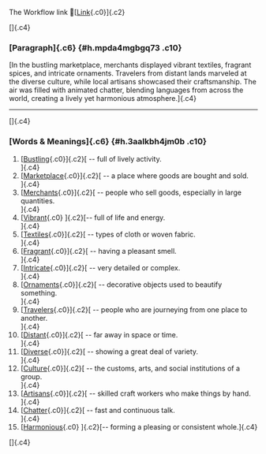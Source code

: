The Workflow link
👏[[Link](https://www.google.com/url?q=http://www.google.com&sa=D&source=editors&ust=1759145073305364&usg=AOvVaw1FTmsRt37FY0IWHZhDPqG7){.c0}]{.c2}

[]{.c4}

### [Paragraph]{.c6} {#h.mpda4mgbgq73 .c10}

[In the bustling marketplace, merchants displayed vibrant textiles,
fragrant spices, and intricate ornaments. Travelers from distant lands
marveled at the diverse culture, while local artisans showcased their
craftsmanship. The air was filled with animated chatter, blending
languages from across the world, creating a lively yet harmonious
atmosphere.]{.c4}

------------------------------------------------------------------------

[]{.c4}

### [Words & Meanings]{.c6} {#h.3aalkbh4jm0b .c10}

1.  [[Bustling](https://www.google.com/url?q=http://www.google.com&sa=D&source=editors&ust=1759145073306511&usg=AOvVaw23QUcm1wAJsQejJS-EdybM){.c0}]{.c2}[ --
    full of lively activity.\
    ]{.c4}
2.  [[Marketplace](https://www.google.com/url?q=http://www.google.com&sa=D&source=editors&ust=1759145073306769&usg=AOvVaw0-boBQGKCEAb9wf16a-KWk){.c0}]{.c2}[ --
    a place where goods are bought and sold.\
    ]{.c4}
3.  [[Merchants](https://www.google.com/url?q=http://www.google.com&sa=D&source=editors&ust=1759145073307016&usg=AOvVaw0xyd5YVxBjOzgV2MNQlipN){.c0}]{.c2}[ --
    people who sell goods, especially in large quantities.\
    ]{.c4}
4.  [[Vibrant](https://www.google.com/url?q=http://www.google.com&sa=D&source=editors&ust=1759145073307174&usg=AOvVaw2KhI0u1IZ56_CeGME4SRFk){.c0}
    ]{.c2}[-- full of life and energy.\
    ]{.c4}
5.  [[Textiles](https://www.google.com/url?q=http://www.google.com&sa=D&source=editors&ust=1759145073307356&usg=AOvVaw28pthy2HPGC3SoP4JTsbwG){.c0}]{.c2}[ --
    types of cloth or woven fabric.\
    ]{.c4}
6.  [[Fragrant](https://www.google.com/url?q=http://www.google.com&sa=D&source=editors&ust=1759145073307538&usg=AOvVaw16_VScUbgaGVa0aNTnkQFt){.c0}]{.c2}[ --
    having a pleasant smell.\
    ]{.c4}
7.  [[Intricate](https://www.google.com/url?q=http://www.google.com&sa=D&source=editors&ust=1759145073307657&usg=AOvVaw1QfQ0BTCUQwEGNs8C4qy5B){.c0}]{.c2}[ --
    very detailed or complex.\
    ]{.c4}
8.  [[Ornaments](https://www.google.com/url?q=http://www.google.com&sa=D&source=editors&ust=1759145073307825&usg=AOvVaw0kDHxr6OFJ_kcPnjtS-4Re){.c0}]{.c2}[ --
    decorative objects used to beautify something.\
    ]{.c4}
9.  [[Travelers](https://www.google.com/url?q=http://www.google.com&sa=D&source=editors&ust=1759145073308048&usg=AOvVaw3D10I1tfcJSwS59XNVSeQ4){.c0}]{.c2}[ --
    people who are journeying from one place to another.\
    ]{.c4}
10. [[Distant](https://www.google.com/url?q=http://www.google.com&sa=D&source=editors&ust=1759145073308270&usg=AOvVaw1xSg0gQ31yAjpZYphfZGtq){.c0}]{.c2}[ --
    far away in space or time.\
    ]{.c4}
11. [[Diverse](https://www.google.com/url?q=http://www.google.com&sa=D&source=editors&ust=1759145073308468&usg=AOvVaw2NZC76aEINU1wfu9hEZ-Nm){.c0}]{.c2}[ --
    showing a great deal of variety.\
    ]{.c4}
12. [[Culture](https://www.google.com/url?q=http://www.google.com&sa=D&source=editors&ust=1759145073308718&usg=AOvVaw1cBlpJN-h9HPJzAhyjjO9b){.c0}]{.c2}[ --
    the customs, arts, and social institutions of a group.\
    ]{.c4}
13. [[Artisans](https://www.google.com/url?q=http://www.google.com&sa=D&source=editors&ust=1759145073308977&usg=AOvVaw2Gb0N7NRyRL4h5zIyJnWhK){.c0}]{.c2}[ --
    skilled craft workers who make things by hand.\
    ]{.c4}
14. [[Chatter](https://www.google.com/url?q=http://www.google.com&sa=D&source=editors&ust=1759145073309197&usg=AOvVaw16aq-ErHH9PIdKxGPqKKII){.c0}]{.c2}[ --
    fast and continuous talk.\
    ]{.c4}
15. [[Harmonious](https://www.google.com/url?q=http://www.google.com&sa=D&source=editors&ust=1759145073309388&usg=AOvVaw0OM6EGfydC_ovkkxWR1p7f){.c0}
    ]{.c2}[-- forming a pleasing or consistent whole.]{.c4}

[]{.c4}
